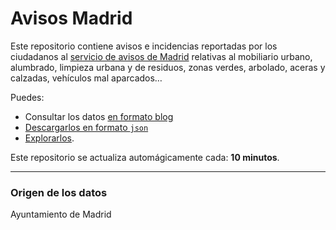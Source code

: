 # Avisos Madrid

Este repositorio contiene avisos e incidencias reportadas por los ciudadanos al [servicio de avisos de Madrid](https://avisos.madrid.es) relativas al mobiliario urbano, alumbrado, limpieza urbana y de residuos, zonas verdes, arbolado, aceras y calzadas, vehículos mal aparcados…

Puedes:

- Consultar los datos [en formato blog](https://javierarce.github.io/avisos-madrid)
- [Descargarlos en formato ```json```](output.json)
- [Explorarlos](https://flatgithub.com/javierarce/avisos-madrid?filename=output.json&tab=data).

Este repositorio se actualiza automágicamente cada: **10 minutos**.

---

### Origen de los datos

Ayuntamiento de Madrid
